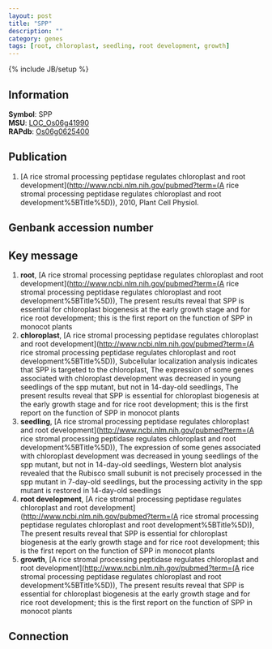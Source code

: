 ```yaml
---
layout: post
title: "SPP"
description: ""
category: genes
tags: [root, chloroplast, seedling, root development, growth]
---
```

{% include JB/setup %}

## Information
__Symbol__: SPP  
__MSU__: [LOC_Os06g41990](http://rice.plantbiology.msu.edu/cgi-bin/ORF_infopage.cgi?orf=LOC_Os06g41990)  
__RAPdb__: [Os06g0625400](http://rapdb.dna.affrc.go.jp/viewer/gbrowse_details/irgsp1?name=Os06g0625400)  

## Publication
1. [A rice stromal processing peptidase regulates chloroplast and root development](http://www.ncbi.nlm.nih.gov/pubmed?term=(A rice stromal processing peptidase regulates chloroplast and root development%5BTitle%5D)), 2010, Plant Cell Physiol.

## Genbank accession number

## Key message
1. __root__, [A rice stromal processing peptidase regulates chloroplast and root development](http://www.ncbi.nlm.nih.gov/pubmed?term=(A rice stromal processing peptidase regulates chloroplast and root development%5BTitle%5D)),  The present results reveal that SPP is essential for chloroplast biogenesis at the early growth stage and for rice root development; this is the first report on the function of SPP in monocot plants
2. __chloroplast__, [A rice stromal processing peptidase regulates chloroplast and root development](http://www.ncbi.nlm.nih.gov/pubmed?term=(A rice stromal processing peptidase regulates chloroplast and root development%5BTitle%5D)),  Subcellular localization analysis indicates that SPP is targeted to the chloroplast, The expression of some genes associated with chloroplast development was decreased in young seedlings of the spp mutant, but not in 14-day-old seedlings, The present results reveal that SPP is essential for chloroplast biogenesis at the early growth stage and for rice root development; this is the first report on the function of SPP in monocot plants
3. __seedling__, [A rice stromal processing peptidase regulates chloroplast and root development](http://www.ncbi.nlm.nih.gov/pubmed?term=(A rice stromal processing peptidase regulates chloroplast and root development%5BTitle%5D)),  The expression of some genes associated with chloroplast development was decreased in young seedlings of the spp mutant, but not in 14-day-old seedlings, Western blot analysis revealed that the Rubisco small subunit is not precisely processed in the spp mutant in 7-day-old seedlings, but the processing activity in the spp mutant is restored in 14-day-old seedlings
4. __root development__, [A rice stromal processing peptidase regulates chloroplast and root development](http://www.ncbi.nlm.nih.gov/pubmed?term=(A rice stromal processing peptidase regulates chloroplast and root development%5BTitle%5D)),  The present results reveal that SPP is essential for chloroplast biogenesis at the early growth stage and for rice root development; this is the first report on the function of SPP in monocot plants
5. __growth__, [A rice stromal processing peptidase regulates chloroplast and root development](http://www.ncbi.nlm.nih.gov/pubmed?term=(A rice stromal processing peptidase regulates chloroplast and root development%5BTitle%5D)),  The present results reveal that SPP is essential for chloroplast biogenesis at the early growth stage and for rice root development; this is the first report on the function of SPP in monocot plants

## Connection


